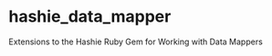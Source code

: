 hashie_data_mapper
==================

Extensions to the Hashie Ruby Gem for Working with Data Mappers

